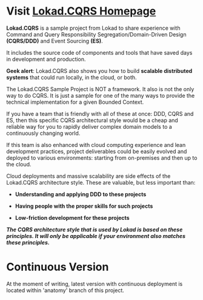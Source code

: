 # Visit [Lokad.CQRS Homepage](http://lokad.github.com/lokad-cqrs/)

**Lokad.CQRS** is a sample project from Lokad to share experience with Command and Query Responsibility Segregation/Domain-Driven Design  **(CQRS/DDD)** and Event Sourcing **(ES)**.
 
 It includes the source code of components and tools that have saved days in development and production.

**Geek alert**: Lokad.CQRS also shows you how to build **scalable distributed systems** that could run locally, in the cloud, or both.

The Lokad.CQRS Sample Project is NOT a framework.   It also is not the only way to do CQRS.  It is just a sample for one of the many ways to provide the technical implementation for a given Bounded Context. 

If you have a team that is friendly with all of these at once: DDD, CQRS and ES, then this specific CQRS architectural style would be a cheap and reliable way for you to rapidly deliver complex domain models to a continuously changing world.

If this team is also enhanced with cloud computing experience and lean development practices, project deliverables could be easily evolved and deployed to various environments: starting from on-premises and then up to the cloud.

Cloud deployments and massive scalability are side effects of the Lokad.CQRS architecture style.  These are valuable, but less important than:

* **Understanding and applying DDD to these projects**

* **Having people with the proper skills for such projects**

* **Low-friction development for these projects**
 
***The CQRS architecture style that is used by Lokad is based on these principles.  It will only be applicable if your environment also matches these principles.***




# Continuous Version

At the moment of writing, latest version with continuous deployment is located within 'anatomy' branch of this project.
